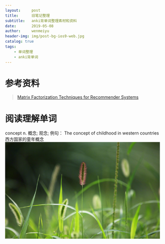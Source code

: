 ```yaml
---
layout:     post
title:      旧笔记整理
subtitle:   anki背单词整理素材和资料
date:       2019-05-08
author:     wenmeiyu
header-img: img/post-bg-ios9-web.jpg
catalog: true
tags:
    - 单词整理
    - anki背单词
---
```

# 参考资料

>[Matrix Factorization Techniques for Recommender Systems](https://www.computer.org/csdl/magazine/co/2009/08/mco2009080030/13rRUxBa5fj)


# 阅读理解单词

concept  n.	概念; 观念;
例句：
The concept of childhood in western countries  西方国家的童年概念
![a](https://github.com/wenmeiyu/wenmeiyu.github.io/blob/master/img/404-bg.jpg)






